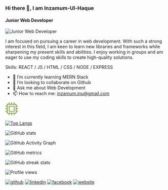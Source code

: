 ### Hi there 👋, I am Inzamum-Ul-Haque
#### Junior Web Developer
![Junior Web Developer](https://camo.githubusercontent.com/cae12fddd9d6982901d82580bdf321d81fb299141098ca1c2d4891870827bf17/68747470733a2f2f6d69726f2e6d656469756d2e636f6d2f6d61782f313336302f302a37513379765349765f7430696f4a2d5a2e676966)

I am focused on pursuing a career in web development. With such a strong interest in this field, I am keen to learn new libraries and frameworks while sharpening my present skills and abilities. I enjoy working in groups and am eager to use my coding skills to create high-quality solutions.

Skills: REACT / JS / HTML / CSS / NODE / EXPRESS

- 🌱 I’m currently learning MERN Stack 
- 👯 I’m looking to collaborate on Github 
- 💬 Ask me about Web Development 
- 📫 How to reach me: inzamum.inu@gmail.com 

 

<a href='https://docs.github.com/en/developers'><img src='https://raw.githubusercontent.com/acervenky/animated-github-badges/master/assets/devbadge.gif' width='40' height='40'></a> 

[![Top Langs](https://github-readme-stats.vercel.app/api/top-langs/?username=Inzamum-Ul-Haque)](https://github.com/anuraghazra/github-readme-stats)

![GitHub stats](https://github-readme-stats.vercel.app/api?username=Inzamum-Ul-Haque&show_icons=true)  

![GitHub Activity Graph](https://activity-graph.herokuapp.com/graph?username=Inzamum-Ul-Haque)  

![GitHub metrics](https://metrics.lecoq.io/Inzamum-Ul-Haque)  

![GitHub streak stats](https://streak-stats.demolab.com/?user=Inzamum-Ul-Haque)  

![Profile views](https://gpvc.arturio.dev/Inzamum-Ul-Haque)  

[<img src='https://cdn.jsdelivr.net/npm/simple-icons@3.0.1/icons/github.svg' alt='github' height='40'>](https://github.com/Inzamum-Ul-Haque)  [<img src='https://cdn.jsdelivr.net/npm/simple-icons@3.0.1/icons/linkedin.svg' alt='linkedin' height='40'>](https://www.linkedin.com/in/inzamum-ul-haque/)  [<img src='https://cdn.jsdelivr.net/npm/simple-icons@3.0.1/icons/facebook.svg' alt='facebook' height='40'>](https://www.facebook.com/inzamum.ulhaque)  [<img src='https://cdn.jsdelivr.net/npm/simple-icons@3.0.1/icons/icloud.svg' alt='website' height='40'>](https://inzamum-ul-haque.github.io/portfolio-website-react/) 
